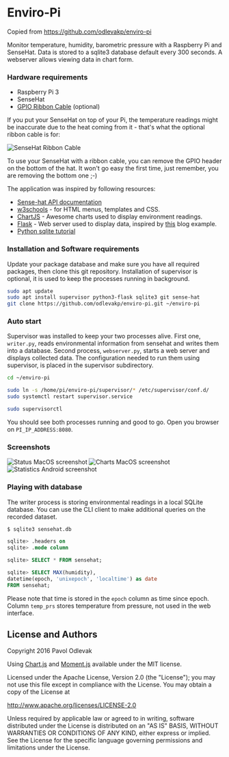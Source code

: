 Enviro-Pi
=========
Copied from https://github.com/odlevakp/enviro-pi

Monitor temperature, humidity, barometric pressure with a Raspberry Pi and SenseHat.
Data is stored to a sqlite3 database default every 300 seconds.  A webserver
allows viewing data in chart form.

### Hardware requirements

* Raspberry Pi 3
* SenseHat
* [GPIO Ribbon Cable](https://thepihut.com/products/gpio-ribbon-cable-for-raspberry-pi-40-pins) (optional)

If you put your SenseHat on top of your Pi, the temperature readings might be
inaccurate due to the heat coming from it - that's what the optional ribbon cable is for:

![SenseHat Ribbon Cable](http://files.phisolutions.eu/enviro-pi-hw1.jpg "SenseHat with Ribbon Cable")

To use your SenseHat with a ribbon cable, you can remove the GPIO header on the bottom of the hat. It won't go easy the first time, just remember, you are removing the bottom one ;-)

The application was inspired by following resources:

* [Sense-hat API documentation](https://pythonhosted.org/sense-hat/)
* [w3schools](https://pythonhosted.org/sense-hat/) - for HTML menus, templates and CSS.
* [ChartJS](http://www.chartjs.org/docs) - Awesome charts used to display environment readings.
* [Flask](http://flask.pocoo.org/) - Web server used to display data, inspired by [this](https://github.com/pallets/flask/tree/master/examples/flaskr) blog example.
* [Python sqlite tutorial](http://zetcode.com/db/sqlitepythontutorial/)


### Installation and Software requirements

Update your package database and make sure you have all required packages,
then clone this git repository. Installation of supervisor is optional, it
is used to keep the processes running in background.

```bash
sudo apt update
sudo apt install supervisor python3-flask sqlite3 git sense-hat
git clone https://github.com/odlevakp/enviro-pi.git ~/enviro-pi
```


### Auto start

Supervisor was installed to keep your two processes alive. First one, `writer.py`, reads environmental information from sensehat and writes them into a database.
Second process, `webserver.py`, starts a web server and displays collected data. The configuration needed to run them using supervisor, is placed in the
supervisor subdirectory.

```bash
cd ~/enviro-pi

sudo ln -s /home/pi/enviro-pi/supervisor/* /etc/supervisor/conf.d/
sudo systemctl restart supervisor.service

sudo supervisorctl
```

You should see both processes running and good to go. Open you browser on `PI_IP_ADDRESS:8080`.


### Screenshots
![Status MacOS screenshot](http://files.phisolutions.eu/status.png "Status MacOS screenshot")
![Charts MacOS screenshot](http://files.phisolutions.eu/charts.png "Charts MacOS screenshot")
![Statistics Android screenshot](http://files.phisolutions.eu/statistics.png "Statistics Android screenshot")


### Playing with database

The writer process is storing environmental readings in a local SQLite database. You can use the CLI client
to make additional queries on the recorded dataset.


```sql
$ sqlite3 sensehat.db

sqlite> .headers on
sqlite> .mode column

sqlite> SELECT * FROM sensehat;

sqlite> SELECT MAX(humidity),
datetime(epoch, 'unixepoch', 'localtime') as date
FROM sensehat;
```

Please note that time is stored in the `epoch` column as time since epoch. Column `temp_prs` stores temperature from pressure, not used in the web interface.



License and Authors
-------------------
Copyright 2016 Pavol Odlevak

Using <a href="http://www.chartjs.org/">Chart.js</a> and <a href="http://momentjs.com/">Moment.js</a> available under the MIT license.

Licensed under the Apache License, Version 2.0 (the "License"); you may not use this file except in compliance with the License. You may obtain a copy of the License at

http://www.apache.org/licenses/LICENSE-2.0

Unless required by applicable law or agreed to in writing, software distributed under the License is distributed on an "AS IS" BASIS, WITHOUT WARRANTIES OR CONDITIONS OF ANY KIND, either express or implied. See the License for the specific language governing permissions and limitations under the License.

